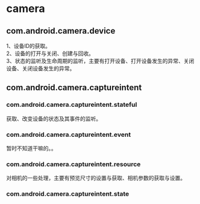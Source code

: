 # camera
## com.android.camera.device
1、设备ID的获取。<br>
2、设备的打开与关闭、创建与回收。<br>
3、状态的监听及生命周期的监听，主要有打开设备、打开设备发生的异常、关闭设备、关闭设备发生的异常。
## com.android.camera.captureintent
### com.android.camera.captureintent.stateful
获取、改变设备的状态及其事件的监听。
### com.android.camera.captureintent.event
暂时不知道干嘛的。。
### com.android.camera.captureintent.resource
对相机的一些处理，主要有预览尺寸的设置与获取、相机参数的获取与设置。
### com.android.camera.captureintent.state


